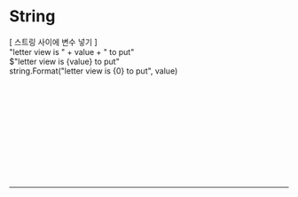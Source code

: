 # String
[ 스트링 사이에 변수 넣기 ]
<br>"letter view is " + value + " to put"
<br>$"letter view is {value} to put"
<br>string.Format("letter view is {0} to put", value)
<br>
<br>
<br>
<br>
<br>
<br>
<br>
<br>
<br>
<br>
<br>
<br><hr>
